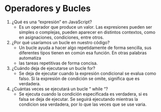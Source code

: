 # Operadores y Bucles

1. ¿Qué es una “expresión” en JavaScript?
   - Es un operador que produce un valor. Las expresiones pueden ser simples o complejas, pueden aparecer en distintos contextos, como en asignaciones, condiciones, entre otros.
3. ¿Por qué usaríamos un bucle en nuestro código?
   - Un bucle ayuda a hacer algo repetidamente de forma sencilla, sus diferentes tipos tienen en común esa función. En otras palabras automatiza
   - las tareas repetitivas de forma concisa.
5. ¿Cuándo deja de ejecutarse un bucle for?
   - Se deja de ejecutar cuando la expresión condicional se evalua como falso. Si la expresión de condición se omite, significa que es verdadera. 
7. ¿Cuántas veces se ejecutará un bucle “ while “?
   - Se ejecuta cuando la condición especificada es verdadera, si es falsa se deja de ejecutar. Se seguirá ejecutando mientras la condicion sea verdadera, por lo que las veces que se use varia.
